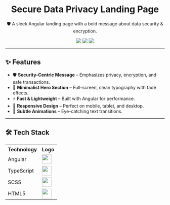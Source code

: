 <h1 align="center">
  Secure Data Privacy Landing Page
</h1>

<p align="center">
  🛡 A sleek Angular landing page with a bold message about data security & encryption.
</p>

<p align="center">
  <a href="https://angular.io/"><img src="https://img.shields.io/badge/Angular-17+-DD0031?style=for-the-badge&logo=angular&logoColor=white" /></a>
  <a href="https://www.typescriptlang.org/"><img src="https://img.shields.io/badge/TypeScript-5+-3178C6?style=for-the-badge&logo=typescript&logoColor=white" /></a>
  <a href="#"><img src="https://img.shields.io/badge/License-MIT-green?style=for-the-badge" /></a>
</p>

---

## ✨ Features

- 🛡 **Security-Centric Message** – Emphasizes privacy, encryption, and safe transactions.
- 🎨 **Minimalist Hero Section** – Full-screen, clean typography with fade effects.
- ⚡ **Fast & Lightweight** – Built with Angular for performance.
- 📱 **Responsive Design** – Perfect on mobile, tablet, and desktop.
- 🎥 **Subtle Animations** – Eye-catching text transitions.

---

## 🛠 Tech Stack

<table>
  <tr>
    <th>Technology</th>
    <th>Logo</th>
  </tr>
  <tr>
    <td>Angular</td>
    <td><img src="https://angular.io/assets/images/logos/angular/angular.svg" width="30"></td>
  </tr>
  <tr>
    <td>TypeScript</td>
    <td><img src="https://raw.githubusercontent.com/remojansen/logo.ts/master/ts.png" width="30"></td>
  </tr>
  <tr>
  <td>SCSS</td>
  <td><img src="https://cdn.worldvectorlogo.com/logos/sass-1.svg" width="30"></td>
</tr>

  <tr>
    <td>HTML5</td>
    <td><img src="https://upload.wikimedia.org/wikipedia/commons/6/61/HTML5_logo_and_wordmark.svg" width="30"></td>
  </tr>
</table>
